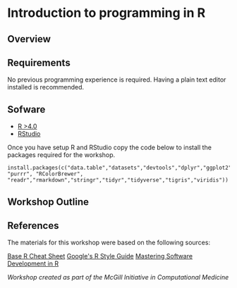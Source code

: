 # Introduction to programming in R

## Overview



## Requirements

No previous programming experience is required. Having a plain text editor installed is recommended.
   
## Sofware

* [R >4.0](https://www.r-project.org)
* [RStudio](https://www.rstudio.com/products/rstudio/download/)

Once you have setup R and RStudio copy the code below to install the packages required for the workshop.

```{r}
install.packages(c("data.table","datasets","devtools","dplyr","ggplot2","ggthemes","grid","gridExtra","knitr","magrittr","plotly","plyr", "purrr", "RColorBrewer", "readr","rmarkdown","stringr","tidyr","tidyverse","tigris","viridis"))
```

## Workshop Outline



## References

The materials for this workshop were based on the following sources:

[Base R Cheat Sheet](https://iqss.github.io/dss-workshops/R/Rintro/base-r-cheat-sheet.pdf)
[Google's R Style Guide](https://google.github.io/styleguide/Rguide.html)
[Mastering Software Development in R](https://bookdown.org/rdpeng/RProgDA/)


   
*Workshop created as part of the McGill Initiative in Computational Medicine*
